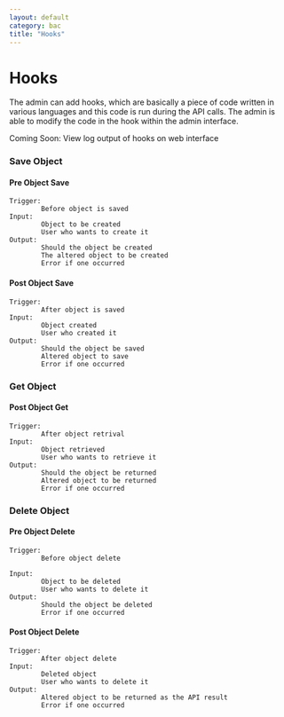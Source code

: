 ```yaml
---
layout: default
category: bac
title: "Hooks"
---
```


# Hooks
The admin can add hooks, which are basically a piece of code written in various languages and this code is run during the API calls. The admin is able to modify the code in the hook within the admin interface.

Coming Soon:
View log output of hooks on web interface


### Save Object

#### Pre Object Save 

```
Trigger: 
		Before object is saved
Input:
        Object to be created
        User who wants to create it
Output:
        Should the object be created
        The altered object to be created
        Error if one occurred
```

#### Post Object Save 

```
Trigger:
		After object is saved
Input:
        Object created
        User who created it
Output:
    	Should the object be saved
        Altered object to save
        Error if one occurred
```

### Get Object 

#### Post Object Get 

```
Trigger:
		After object retrival
Input:
        Object retrieved
        User who wants to retrieve it
Output:
	    Should the object be returned
	    Altered object to be returned
	    Error if one occurred
```


### Delete Object 

#### Pre Object Delete 

```
Trigger:
 		Before object delete

Input:
    	Object to be deleted
    	User who wants to delete it
Output:
    	Should the object be deleted
    	Error if one occurred
```

#### Post Object Delete 

```
Trigger:
		After object delete
Input:
        Deleted object
        User who wants to delete it
Output:
        Altered object to be returned as the API result
        Error if one occurred
```

<!--### Generic Hooks

    Post Authentication Hook
          - This hook is executed before any API that requires user to be signed in is called.
          Input:
               The json body of the request
               The user object.

          Output:
               Should the API continue.

    Footer Hook
        - This hook is executed after any API call.
          Input:
               URL
               Method
               User (If not a public API)

    Email Hook
        - To send emails
          Input:
               From
               To
               Message

    SMS Hook
        - To send text messages
          Input:
               To Phone No
               Message

There will be a way for admin to log from the hooks and check the logs.-->